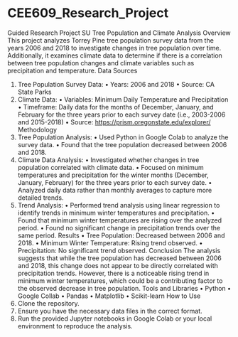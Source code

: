 # CEE609_Research_Project
Guided Research Project SU
Tree Population and Climate Analysis
Overview
This project analyzes Torrey Pine tree population survey data from the years 2006 and 2018 to investigate changes in tree population over time. Additionally, it examines climate data to determine if there is a correlation between tree population changes and climate variables such as precipitation and temperature.
Data Sources
1.	Tree Population Survey Data:
•	Years: 2006 and 2018
•	Source: CA State Parks
2.	Climate Data:
•	Variables: Minimum Daily Temperature and Precipitation 
•	Timeframe: Daily data for the months of December, January, and February for the three years prior to each survey date (i.e., 2003-2006 and 2015-2018)
•	Source: https://prism.oregonstate.edu/explorer/
Methodology
1.	Tree Population Analysis:
•	Used Python in Google Colab to analyze the survey data.
•	Found that the tree population decreased between 2006 and 2018.
2.	Climate Data Analysis:
•	Investigated whether changes in tree population correlated with climate data.
•	Focused on minimum temperatures and precipitation for the winter months (December, January, February) for the three years prior to each survey date.
•	Analyzed daily data rather than monthly averages to capture more detailed trends.
3.	Trend Analysis:
•	Performed trend analysis using linear regression to identify trends in minimum winter temperatures and precipitation.
•	Found that minimum winter temperatures are rising over the analyzed period.
•	Found no significant change in precipitation trends over the same period.
Results
•	Tree Population: Decreased between 2006 and 2018.
•	Minimum Winter Temperature: Rising trend observed.
•	Precipitation: No significant trend observed.
Conclusion
The analysis suggests that while the tree population has decreased between 2006 and 2018, this change does not appear to be directly correlated with precipitation trends. However, there is a noticeable rising trend in minimum winter temperatures, which could be a contributing factor to the observed decrease in tree population.
Tools and Libraries
•	Python
•	Google Collab
•	Pandas
•	Matplotlib
•	Scikit-learn
How to Use
1.	Clone the repository.
2.	Ensure you have the necessary data files in the correct format.
3.	Run the provided Jupyter notebooks in Google Colab or your local environment to reproduce the analysis.

